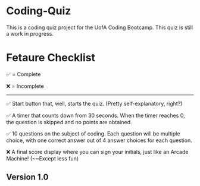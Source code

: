 # Coding-Quiz
This is a coding quiz project for the UofA Coding Bootcamp.
This quiz is still a work in progress.

# Fetaure Checklist

✅ = Complete

❌ = Incomplete
_________________________________________________________________________________________________
✅ Start button that, well, starts the quiz. (Pretty self-explanatory, right?)

✅ A timer that counts down from 30 seconds. When the timer reaches 0, the question is skipped and no points are obtained.

✅ 10 questions on the subject of coding. Each question will be multiple choice, with one correct answer out of 4 answer choices for each question.

❌ A final score display where you can sign your initials, just like an Arcade Machine! (~~Except less fun)

## Version 1.0
